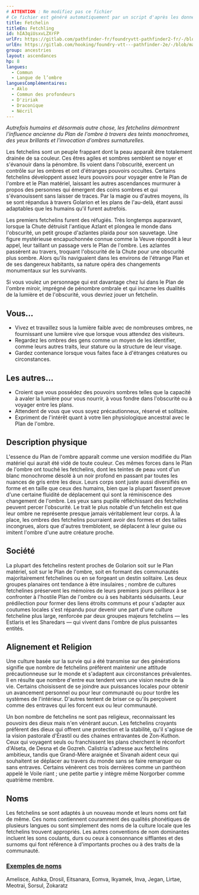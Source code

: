 ```yaml
---
# ATTENTION : Ne modifiez pas ce fichier
# Ce fichier est généré automatiquement par un script d'après les données du module Foundry VTT officiel et de sa traduction
title: Fetchelin
titleEn: Fetchling
id: hIA3qiUsxvLZXrFP
urlFr: https://gitlab.com/pathfinder-fr/foundryvtt-pathfinder2-fr/-/blob/master/data/ancestries/hIA3qiUsxvLZXrFP.htm
urlEn: https://gitlab.com/hooking/foundry-vtt---pathfinder-2e/-/blob/master/packs/data/ancestries.db/fetchling.json
group: ancestries
layout: ascendances
hp: 8
langues:
  - Commun
  - Langue de l’ombre
languesComplémentaires:
  - Aklo
  - Commun des profondeurs
  - D'ziriak
  - Draconique
  - Nécril
---
```

*Autrefois humains et désormais autre chose, les fetchelins démontrent l'influence ancienne du Plan de l'ombre à travers des teints monochromes, des yeux brillants et l'invocation d'ombres surnaturelles.*

Les fetchelins sont un peuple frappant dont la peau apparaît être totalement drainée de sa couleur. Ces êtres agiles et sombres semblent se noyer et s'évanouir dans la pénombre. Ils voient dans l'obscurité, exercent un contrôle sur les ombres et ont d'étranges pouvoirs occultes. Certains fetchelins développent assez leurs pouvoirs pour voyager entre le Plan de l'ombre et le Plan matériel, laissant les autres ascendances murmurer à propos des personnes qui émergent des coins sombres et qui s'évanouissent sans laisser de traces. Par la magie ou d'autres moyens, ils se sont répandus à travers Golarion et les plans de l'au-delà, étant aussi adaptables que les humains qu'il furent autrefois.

Les premiers fetchelins furent des réfugiés. Très longtemps auparavant, lorsque la Chute détruisit l'antique Azlant et plongea le monde dans l'obscurité, un petit groupe d'azlantes plaida pour son sauvetage. Une figure mystérieuse encapuchonnée connue comme la Veuve répondit à leur appel, leur taillant un passage vers le Plan de l'ombre. Les azlantes passèrent au travers, troquant l'obscurité de la Chute pour une obscurité plus sombre. Alors qu'ils naviguaient dans les environs de l'étrange Plan et de ses dangereux habitants, sa nature opéra des changements monumentaux sur les survivants.

Si vous voulez un personnage qui est davantage chez lui dans le Plan de l'ombre miroir, imprégné de pénombre ombrale et qui incarne les dualités de la lumière et de l'obscurité, vous devriez jouer un fetchelin.

## Vous…

- Vivez et travaillez sous la lumière faible avec de nombreuses ombres, ne fournissant une lumière vive que lorsque vous attendez des visiteurs.
- Regardez les ombres des gens comme un moyen de les identifier, comme leurs autres traits, leur stature ou la structure de leur visage.
- Gardez contenance lorsque vous faites face à d'étranges créatures ou circonstances.

## Les autres…

- Croient que vous possédez des pouvoirs sombres telles que la capacité à avaler la lumière pour vous nourrir, à vous fondre dans l'obscurité ou à voyager entre les plans.
- Attendent de vous que vous soyez précautionneux, réservé et solitaire.
- Expriment de l'intérêt quant à votre lien physiologique ancestral avec le Plan de l'ombre.

## Description physique

L'essence du Plan de l'ombre apparaît comme une version modifiée du Plan matériel qui aurait été vidé de toute couleur. Ces mêmes forces dans le Plan de l'ombre ont touché les fetchelins, dont les teintes de peau vont d'un blanc monochrome désolé à un noir profond en passant par toutes les nuances de gris entre les deux. Leurs corps sont juste aussi diversifiés en forme et en taille que ceux des humains, bien que la plupart fassent preuve d'une certaine fluidité de déplacement qui sont la réminiscence des changement de l'ombre. Les yeux sans pupille réfléchissant des fetchelins peuvent percer l'obscurité. Le trait le plus notable d'un fetchelin est que leur ombre ne représente presque jamais véritablement leur corps. À la place, les ombres des fetchelins pourraient avoir des formes et des tailles incongrues, alors que d'autres tremblotent, se déplacent à leur guise ou imitent l'ombre d'une autre créature proche.

## Société

La plupart des fetchelins restent proches de Golarion soit sur le Plan matériel, soit sur le Plan de l'ombre, soit en formant des communautés majoritairement fetchelines ou en se forgeant un destin solitaire. Les deux groupes planaires ont tendance à être insulaires ; nombre de cultures fetchelines préservent les mémoires de leurs premiers jours périlleux à se confronter à l'hostile Plan de l'ombre ou à ses habitants séduisants. Leur prédilection pour former des liens étroits communs et pour s'adapter aux coutumes locales s'est répandu pour devenir une part d'une culture fetcheline plus large, renforcée par deux groupes majeurs fetchelins — les Estlaris et les Sharedars — qui vivent dans l'ombre de plus puissantes entités.

## Alignement et Religion

Une culture basée sur la survie qui a été transmise sur des générations signifie que nombre de fetchelins préfèrent maintenir une attitude précautionneuse sur le monde et s'adaptent aux circonstances prévalentes. Il en résulte que nombre d'entre eux tendent vers une vision neutre de la vie. Certains choisissent de se joindre aux puissances locales pour obtenir un avancement personnel ou pour leur communauté ou pour tordre les systèmes de l'intérieur. D'autres tentent de briser ce qu'ils perçoivent comme des entraves qui les forcent eux ou leur communauté.

Un bon nombre de fetchelins ne sont pas religieux, reconnaissant les pouvoirs des dieux mais n'en vénèrant aucun. Les fetchelins croyants préfèrent des dieux qui offrent une protection et la stabilité, qu'il s'agisse de la vision pastorale d'Érastil ou des chaines entravantes de Zon-Kuthon. Ceux qui voyagent seuls ou franchissent les plans cherchent le réconfort d'Alseta, de Desna et de Gozreh. Calistria s'adresse aux fetchelins ambitieux, tandis que Grand-Mère araignée et Sivanah aident ceux qui souhaitent se déplacer au travers du monde sans se faire remarquer ou sans entraves. Certains vénèrent ces trois dernières comme un panthéon appelé le Voile riant ; une petite partie y intègre même Norgorber comme quatrième membre.

## Noms

Les fetchelins se sont adaptés à un nouveau monde et leurs noms ont fait de même. Ces noms contiennent couramment des qualités phonétiques de plusieurs langues ou sont simplement des noms de la culture locale que les fetchelins trouvent appropriés. Les autres conventions de nom dominantes incluent les sons coulants, durs ou ceux à consonnance sifflantes et des surnoms qui font référence à d'importants proches ou à des traits de la communauté.

### <span style="text-decoration: underline;">Exemples de noms

Amelisce, Ashka, Drosil, Eitsanara, Eomva, Ikyamek, Inva, Jegan, Lirtae, Meotrai, Sorsul, Zokaratz
